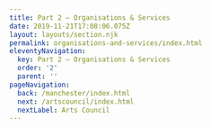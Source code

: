 ```yaml
---
title: Part 2 – Organisations & Services
date: 2019-11-21T17:08:06.075Z
layout: layouts/section.njk
permalink: organisations-and-services/index.html
eleventyNavigation:
  key: Part 2 – Organisations & Services
  order: '2'
  parent: ''
pageNavigation:
  back: /manchester/index.html
  next: /artscouncil/index.html
  nextLabel: Arts Council
---
```


